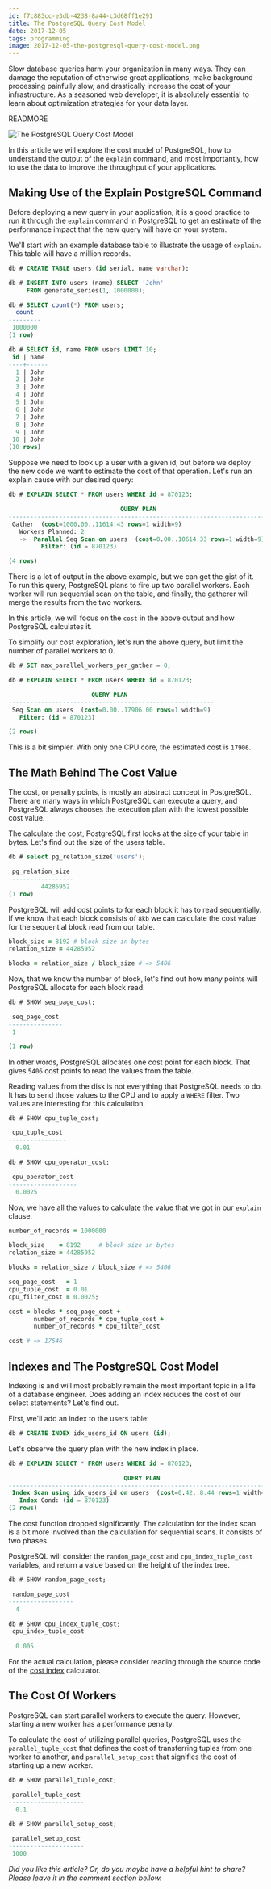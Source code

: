 ```yaml
---
id: f7c883cc-e3db-4238-8a44-c3d68ff1e291
title: The PostgreSQL Query Cost Model
date: 2017-12-05
tags: programming
image: 2017-12-05-the-postgresql-query-cost-model.png
---
```


Slow database queries harm your organization in many ways. They can damage the
reputation of otherwise great applications, make background processing painfully
slow, and drastically increase the cost of your infrastructure. As a seasoned
web developer, it is absolutely essential to learn about optimization strategies
for your data layer.

READMORE

![The PostgreSQL Query Cost Model](images/2017-12-05-the-postgresql-query-cost-model.png)

In this article we will explore the cost model of PostgreSQL, how to understand
the output of the `explain` command, and most importantly, how to use the data
to improve the throughput of your applications.

## Making Use of the Explain PostgreSQL Command

Before deploying a new query in your application, it is a good practice to run
it through the `explain` command in PostgreSQL to get an estimate of the
performance impact that the new query will have on your system.

We'll start with an example database table to illustrate the usage of `explain`.
This table will have a million records.

``` sql
db # CREATE TABLE users (id serial, name varchar);

db # INSERT INTO users (name) SELECT 'John'
     FROM generate_series(1, 1000000);

db # SELECT count(*) FROM users;
  count
---------
 1000000
(1 row)

db # SELECT id, name FROM users LIMIT 10;
 id | name
----+------
  1 | John
  2 | John
  3 | John
  4 | John
  5 | John
  6 | John
  7 | John
  8 | John
  9 | John
 10 | John
(10 rows)
```

Suppose we need to look up a user with a given id, but before we deploy the new
code we want to estimate the cost of that operation. Let's run an explain cause
with our desired query:

``` sql
db # EXPLAIN SELECT * FROM users WHERE id = 870123;

                               QUERY PLAN
------------------------------------------------------------------------
 Gather  (cost=1000.00..11614.43 rows=1 width=9)
   Workers Planned: 2
   ->  Parallel Seq Scan on users  (cost=0.00..10614.33 rows=1 width=9)
         Filter: (id = 870123)

(4 rows)
```

There is a lot of output in the above example, but we can get the gist of it. To
run this query, PostgreSQL plans to fire up two parallel workers. Each worker
will run sequential scan on the table, and finally, the gatherer will merge the
results from the two workers.

In this article, we will focus on the `cost` in the above output and how
PostgreSQL calculates it.

To simplify our cost exploration, let's run the above query, but limit the
number of parallel workers to 0.

``` sql
db # SET max_parallel_workers_per_gather = 0;

db # EXPLAIN SELECT * FROM users WHERE id = 870123;

                       QUERY PLAN
---------------------------------------------------------
 Seq Scan on users  (cost=0.00..17906.00 rows=1 width=9)
   Filter: (id = 870123)

(2 rows)
```

This is a bit simpler. With only one CPU core, the estimated cost is `17906`.

## The Math Behind The Cost Value

The cost, or penalty points, is mostly an abstract concept in PostgreSQL. There
are many ways in which PostgreSQL can execute a query, and PostgreSQL always
chooses the execution plan with the lowest possible cost value.

The calculate the cost, PostgreSQL first looks at the size of your table in
bytes. Let's find out the size of the users table.

``` sql
db # select pg_relation_size('users');

 pg_relation_size
------------------
         44285952
(1 row)
```

PostgreSQL will add cost points to for each block it has to read sequentially.
If we know that each block consists of `8kb` we can calculate the cost value for
the sequential block read from our table.

``` ruby
block_size = 8192 # block size in bytes
relation_size = 44285952

blocks = relation_size / block_size # => 5406
```

Now, that we know the number of block, let's find out how many points will
PostgreSQL allocate for each block read.

``` sql
db # SHOW seq_page_cost;

 seq_page_cost
---------------
 1

(1 row)
```

In other words, PostgreSQL allocates one cost point for each block. That gives
`5406` cost points to read the values from the table.

Reading values from the disk is not everything that PostgreSQL needs to do. It
has to send those values to the CPU and to apply a `WHERE` filter. Two values
are interesting for this calculation.

``` sql
db # SHOW cpu_tuple_cost;

 cpu_tuple_cost
----------------
  0.01

db # SHOW cpu_operator_cost;

 cpu_operator_cost
-------------------
  0.0025
```

Now, we have all the values to calculate the value that we got in our `explain`
clause.

``` ruby
number_of_records = 1000000

block_size    = 8192     # block size in bytes
relation_size = 44285952

blocks = relation_size / block_size # => 5406

seq_page_cost   = 1
cpu_tuple_cost  = 0.01
cpu_filter_cost = 0.0025;

cost = blocks * seq_page_cost +
       number_of_records * cpu_tuple_cost +
       number_of_records * cpu_filter_cost

cost # => 17546
```

## Indexes and The PostgreSQL Cost Model

Indexing is and will most probably remain the most important topic in a life of
a database engineer. Does adding an index reduces the cost of our select
statements? Let's find out.

First, we'll add an index to the users table:

``` sql
db # CREATE INDEX idx_users_id ON users (id);
```

Let's observe the query plan with the new index in place.

``` sql
db # EXPLAIN SELECT * FROM users WHERE id = 870123;

                                QUERY PLAN
--------------------------------------------------------------------------
 Index Scan using idx_users_id on users  (cost=0.42..8.44 rows=1 width=9)
   Index Cond: (id = 870123)
(2 rows)
```

The cost function dropped significantly. The calculation for the index scan is
a bit more involved than the calculation for sequential scans. It consists of
two phases.

PostgreSQL will consider the `random_page_cost` and `cpu_index_tuple_cost`
variables, and return a value based on the height of the index tree.

``` sql
db # SHOW random_page_cost;

 random_page_cost
------------------
  4

db # SHOW cpu_index_tuple_cost;
 cpu_index_tuple_cost
----------------------
  0.005
```

For the actual calculation, please consider reading through the source code of
the [cost index](https://github.com/postgres/postgres/blob/ab72716778128fb63d54ac256adf7fe6820a1185/src/backend/optimizer/path/costsize.c#L466) calculator.

## The Cost Of Workers

PostgreSQL can start parallel workers to execute the query. However, starting a
new worker has a performance penalty.

To calculate the cost of utilizing parallel queries, PostgreSQL uses the
`parallel_tuple_cost` that defines the cost of transferring tuples from one worker to another,
and `parallel_setup_cost` that signifies the cost of starting up a new worker.

``` sql
db # SHOW parallel_tuple_cost;

 parallel_tuple_cost
---------------------
  0.1

db # SHOW parallel_setup_cost;

 parallel_setup_cost
---------------------
 1000
```

_Did you like this article? Or, do you maybe have a helpful hint to share? Please
leave it in the comment section bellow._
